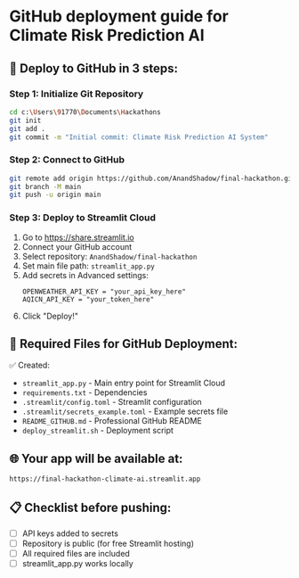 # GitHub deployment guide for Climate Risk Prediction AI

## 🚀 Deploy to GitHub in 3 steps:

### Step 1: Initialize Git Repository
```bash
cd c:\Users\91770\Documents\Hackathons
git init
git add .
git commit -m "Initial commit: Climate Risk Prediction AI System"
```

### Step 2: Connect to GitHub
```bash
git remote add origin https://github.com/AnandShadow/final-hackathon.git
git branch -M main
git push -u origin main
```

### Step 3: Deploy to Streamlit Cloud
1. Go to https://share.streamlit.io
2. Connect your GitHub account
3. Select repository: `AnandShadow/final-hackathon`
4. Set main file path: `streamlit_app.py`
5. Add secrets in Advanced settings:
   ```
   OPENWEATHER_API_KEY = "your_api_key_here"
   AQICN_API_KEY = "your_token_here"
   ```
6. Click "Deploy!"

## 🔧 Required Files for GitHub Deployment:

✅ Created:
- `streamlit_app.py` - Main entry point for Streamlit Cloud
- `requirements.txt` - Dependencies
- `.streamlit/config.toml` - Streamlit configuration
- `.streamlit/secrets_example.toml` - Example secrets file
- `README_GITHUB.md` - Professional GitHub README
- `deploy_streamlit.sh` - Deployment script

## 🌐 Your app will be available at:
`https://final-hackathon-climate-ai.streamlit.app`

## 📋 Checklist before pushing:
- [ ] API keys added to secrets
- [ ] Repository is public (for free Streamlit hosting)
- [ ] All required files are included
- [ ] streamlit_app.py works locally
